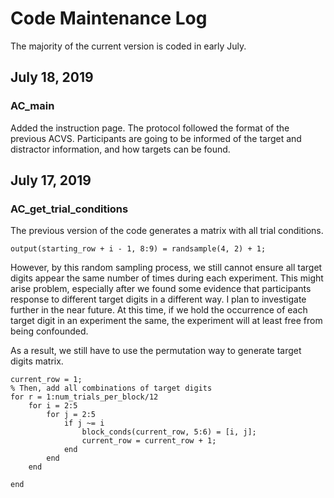 # Code Maintenance Log
The majority of the current version is coded in early July.
## July 18, 2019
### AC_main
Added the instruction page. The protocol followed the format of the previous ACVS. Participants are going to be informed of the target and distractor information, and how targets can be found.
## July 17, 2019
### AC_get_trial_conditions
The previous version of the code generates a matrix with all trial conditions.

`output(starting_row + i - 1, 8:9) = randsample(4, 2) + 1;`

However, by this random sampling process, we still cannot ensure all target digits appear the same number of times during each experiment. This might arise problem, especially after we found some evidence that participants response to different target digits in a different way. I plan to investigate further in the near future. At this time, if we hold the occurrence of each target digit in an experiment the same, the experiment will at least free from being confounded.

As a result, we still have to use the permutation way to generate target digits matrix.

    current_row = 1;
    % Then, add all combinations of target digits
    for r = 1:num_trials_per_block/12
        for i = 2:5
            for j = 2:5
                if j ~= i
                    block_conds(current_row, 5:6) = [i, j];
                    current_row = current_row + 1;
                end
            end
        end
        
    end
    
